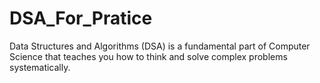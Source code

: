 # DSA_For_Pratice
Data Structures and Algorithms (DSA) is a fundamental part of Computer Science that teaches you how to think and solve complex problems systematically.
